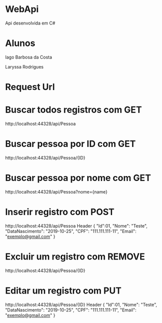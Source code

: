# WebApi
Api desenvolvida em C#

# Alunos
Iago Barbosa da Costa

Laryssa Rodrigues

# Request Url
# Buscar todos registros com GET
http://localhost:44328/api/Pessoa

# Buscar pessoa por ID com GET
http://localhost:44328/api/Pessoa/{ID}

# Buscar pessoa por nome com GET
http://localhost:44328/api/Pessoa?nome={name}

# Inserir registro com POST
http://localhost:44328/api/Pessoa
Header
{
  "Id":01,
  "Nome": "Teste",
  "DataNascimento": "2019-10-25",
  "CPF": "111.111.111-11",
  "Email": "exemplo@gmail.com"
}
# Excluir um registro com REMOVE
http://localhost:44328/api/Pessoa/{ID}

# Editar um registro com PUT
http://localhost:44328/api/Pessoa/{ID}
Header
{
  "Id":01,
  "Nome": "Teste",
  "DataNascimento": "2019-10-25",
  "CPF": "111.111.111-11",
  "Email": "exemplo@gmail.com"
}
